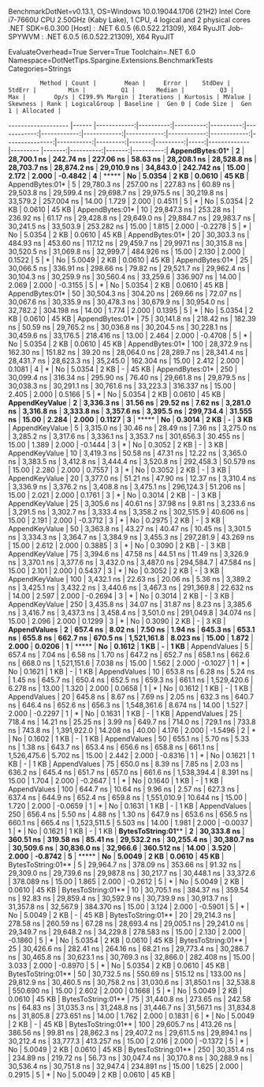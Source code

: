 
BenchmarkDotNet=v0.13.1, OS=Windows 10.0.19044.1706 (21H2)
Intel Core i7-7660U CPU 2.50GHz (Kaby Lake), 1 CPU, 4 logical and 2 physical cores
.NET SDK=6.0.300
  [Host]     : .NET 6.0.5 (6.0.522.21309), X64 RyuJIT
  Job-SPYWVM : .NET 6.0.5 (6.0.522.21309), X64 RyuJIT

EvaluateOverhead=True  Server=True  Toolchain=.NET 6.0  
Namespace=DotNetTips.Spargine.Extensions.BenchmarkTests  Categories=Strings  

             Method | Count |        Mean |     Error |    StdDev |    StdErr |         Min |          Q1 |      Median |          Q3 |         Max |        Op/s | CI99.9% Margin | Iterations | Kurtosis | MValue | Skewness | Rank | LogicalGroup | Baseline |  Gen 0 | Code Size |  Gen 1 | Allocated |
------------------- |------ |------------:|----------:|----------:|----------:|------------:|------------:|------------:|------------:|------------:|------------:|---------------:|-----------:|---------:|-------:|---------:|-----:|------------- |--------- |-------:|----------:|-------:|----------:|
    **AppendBytes:01*** |     **2** | **28,700.1 ns** | **242.74 ns** | **227.06 ns** |  **58.63 ns** | **28,208.1 ns** | **28,528.8 ns** | **28,703.7 ns** | **28,874.2 ns** | **29,010.9 ns** |    **34,843.0** |     **242.742 ns** |      **15.00** |    **2.172** |  **2.000** |  **-0.4842** |    **4** |            ***** |       **No** | **5.0354** |      **2 KB** | **0.0610** |     **45 KB** |
    AppendBytes:01* |     5 | 29,780.3 ns | 257.00 ns | 227.83 ns |  60.89 ns | 29,503.8 ns | 29,599.4 ns | 29,698.7 ns | 29,975.5 ns | 30,219.8 ns |    33,579.2 |     257.004 ns |      14.00 |    1.729 |  2.000 |   0.4511 |    5 |            * |       No | 5.0354 |      2 KB | 0.0610 |     45 KB |
    AppendBytes:01* |    10 | 29,847.3 ns | 253.28 ns | 236.92 ns |  61.17 ns | 29,428.8 ns | 29,649.0 ns | 29,884.7 ns | 29,983.7 ns | 30,241.5 ns |    33,503.9 |     253.282 ns |      15.00 |    1.815 |  2.000 |  -0.2278 |    5 |            * |       No | 5.0354 |      2 KB | 0.0610 |     45 KB |
    AppendBytes:01* |    20 | 30,303.3 ns | 484.93 ns | 453.60 ns | 117.12 ns | 29,459.7 ns | 29,997.1 ns | 30,315.8 ns | 30,520.5 ns | 31,069.8 ns |    32,999.7 |     484.926 ns |      15.00 |    2.130 |  2.000 |   0.1522 |    5 |            * |       No | 5.0049 |      2 KB | 0.0610 |     45 KB |
    AppendBytes:01* |    25 | 30,066.5 ns | 336.91 ns | 298.66 ns |  79.82 ns | 29,521.7 ns | 29,962.4 ns | 30,104.3 ns | 30,259.9 ns | 30,560.4 ns |    33,259.6 |     336.907 ns |      14.00 |    2.069 |  2.000 |  -0.3155 |    5 |            * |       No | 5.0354 |      2 KB | 0.0610 |     45 KB |
    AppendBytes:01* |    50 | 30,504.3 ns | 304.20 ns | 269.66 ns |  72.07 ns | 30,067.6 ns | 30,335.9 ns | 30,478.3 ns | 30,679.9 ns | 30,954.0 ns |    32,782.2 |     304.198 ns |      14.00 |    1.774 |  2.000 |   0.1395 |    5 |            * |       No | 5.0354 |      2 KB | 0.0610 |     45 KB |
    AppendBytes:01* |    75 | 30,141.8 ns | 218.42 ns | 182.39 ns |  50.59 ns | 29,765.2 ns | 30,036.8 ns | 30,204.5 ns | 30,228.1 ns | 30,459.6 ns |    33,176.5 |     218.416 ns |      13.00 |    2.464 |  2.000 |  -0.4708 |    5 |            * |       No | 5.0354 |      2 KB | 0.0610 |     45 KB |
    AppendBytes:01* |   100 | 28,372.9 ns | 162.30 ns | 151.82 ns |  39.20 ns | 28,064.0 ns | 28,289.7 ns | 28,341.4 ns | 28,431.7 ns | 28,623.3 ns |    35,245.0 |     162.304 ns |      15.00 |    2.412 |  2.000 |   0.1081 |    4 |            * |       No | 5.0354 |      2 KB |      - |     45 KB |
    AppendBytes:01* |   250 | 30,099.4 ns | 316.34 ns | 295.90 ns |  76.40 ns | 29,661.8 ns | 29,879.5 ns | 30,038.3 ns | 30,291.1 ns | 30,761.6 ns |    33,223.3 |     316.337 ns |      15.00 |    2.405 |  2.000 |   0.5166 |    5 |            * |       No | 5.0354 |      2 KB | 0.0610 |     45 KB |
     **AppendKeyValue** |     **2** |  **3,336.3 ns** |  **31.56 ns** |  **29.52 ns** |   **7.62 ns** |  **3,281.0 ns** |  **3,316.8 ns** |  **3,333.8 ns** |  **3,357.6 ns** |  **3,395.5 ns** |   **299,734.4** |      **31.555 ns** |      **15.00** |    **2.284** |  **2.000** |   **0.1127** |    **3** |            ***** |       **No** | **0.3014** |      **2 KB** |      **-** |      **3 KB** |
     AppendKeyValue |     5 |  3,315.0 ns |  30.46 ns |  28.49 ns |   7.36 ns |  3,275.0 ns |  3,285.2 ns |  3,317.6 ns |  3,336.1 ns |  3,353.7 ns |   301,656.3 |      30.455 ns |      15.00 |    1.389 |  2.000 |  -0.1444 |    3 |            * |       No | 0.3052 |      2 KB |      - |      3 KB |
     AppendKeyValue |    10 |  3,419.3 ns |  50.58 ns |  47.31 ns |  12.22 ns |  3,365.0 ns |  3,383.5 ns |  3,412.8 ns |  3,444.4 ns |  3,520.8 ns |   292,458.3 |      50.579 ns |      15.00 |    2.280 |  2.000 |   0.7557 |    3 |            * |       No | 0.3052 |      2 KB |      - |      3 KB |
     AppendKeyValue |    20 |  3,377.0 ns |  51.21 ns |  47.90 ns |  12.37 ns |  3,310.4 ns |  3,336.9 ns |  3,376.2 ns |  3,408.8 ns |  3,475.1 ns |   296,124.3 |      51.206 ns |      15.00 |    2.021 |  2.000 |   0.1761 |    3 |            * |       No | 0.3014 |      2 KB |      - |      3 KB |
     AppendKeyValue |    25 |  3,305.6 ns |  40.61 ns |  37.98 ns |   9.81 ns |  3,233.6 ns |  3,291.5 ns |  3,302.7 ns |  3,333.4 ns |  3,358.2 ns |   302,515.9 |      40.606 ns |      15.00 |    2.191 |  2.000 |  -0.3712 |    3 |            * |       No | 0.2975 |      2 KB |      - |      3 KB |
     AppendKeyValue |    50 |  3,363.8 ns |  43.27 ns |  40.47 ns |  10.45 ns |  3,301.5 ns |  3,334.3 ns |  3,364.7 ns |  3,384.9 ns |  3,455.3 ns |   297,281.9 |      43.269 ns |      15.00 |    2.612 |  2.000 |   0.3885 |    3 |            * |       No | 0.3090 |      2 KB |      - |      3 KB |
     AppendKeyValue |    75 |  3,394.6 ns |  47.58 ns |  44.51 ns |  11.49 ns |  3,326.9 ns |  3,370.1 ns |  3,377.6 ns |  3,432.0 ns |  3,487.0 ns |   294,584.7 |      47.584 ns |      15.00 |    2.101 |  2.000 |   0.5437 |    3 |            * |       No | 0.3052 |      2 KB |      - |      3 KB |
     AppendKeyValue |   100 |  3,432.1 ns |  22.63 ns |  20.06 ns |   5.36 ns |  3,389.2 ns |  3,425.1 ns |  3,432.2 ns |  3,440.6 ns |  3,467.3 ns |   291,369.8 |      22.632 ns |      14.00 |    2.597 |  2.000 |  -0.2694 |    3 |            * |       No | 0.3014 |      2 KB |      - |      3 KB |
     AppendKeyValue |   250 |  3,435.8 ns |  34.07 ns |  31.87 ns |   8.23 ns |  3,385.6 ns |  3,416.7 ns |  3,437.3 ns |  3,458.4 ns |  3,501.0 ns |   291,049.8 |      34.074 ns |      15.00 |    2.096 |  2.000 |   0.1299 |    3 |            * |       No | 0.3090 |      2 KB |      - |      3 KB |
       **AppendValues** |     **2** |    **657.4 ns** |   **8.02 ns** |   **7.50 ns** |   **1.94 ns** |    **645.3 ns** |    **653.1 ns** |    **655.8 ns** |    **662.7 ns** |    **670.5 ns** | **1,521,161.8** |       **8.023 ns** |      **15.00** |    **1.872** |  **2.000** |   **0.0206** |    **1** |            ***** |       **No** | **0.1612** |      **1 KB** |      **-** |      **1 KB** |
       AppendValues |     5 |    657.4 ns |   7.04 ns |   6.58 ns |   1.70 ns |    647.2 ns |    652.7 ns |    658.1 ns |    662.6 ns |    668.0 ns | 1,521,151.6 |       7.038 ns |      15.00 |    1.562 |  2.000 |  -0.1027 |    1 |            * |       No | 0.1621 |      1 KB |      - |      1 KB |
       AppendValues |    10 |    653.8 ns |   6.28 ns |   5.24 ns |   1.45 ns |    645.7 ns |    650.4 ns |    652.5 ns |    659.3 ns |    661.1 ns | 1,529,420.6 |       6.278 ns |      13.00 |    1.320 |  2.000 |   0.0658 |    1 |            * |       No | 0.1612 |      1 KB |      - |      1 KB |
       AppendValues |    20 |    645.8 ns |   8.67 ns |   7.69 ns |   2.05 ns |    632.3 ns |    640.7 ns |    646.4 ns |    652.6 ns |    656.3 ns | 1,548,361.6 |       8.674 ns |      14.00 |    1.527 |  2.000 |  -0.2297 |    1 |            * |       No | 0.1631 |      1 KB |      - |      1 KB |
       AppendValues |    25 |    718.4 ns |  14.21 ns |  25.25 ns |   3.99 ns |    649.7 ns |    714.0 ns |    729.1 ns |    733.8 ns |    743.8 ns | 1,391,922.0 |      14.208 ns |      40.00 |    4.176 |  2.000 |  -1.5496 |    2 |            * |       No | 0.1602 |      1 KB |      - |      1 KB |
       AppendValues |    50 |    655.1 ns |   5.70 ns |   5.33 ns |   1.38 ns |    643.7 ns |    653.4 ns |    656.6 ns |    658.8 ns |    661.1 ns | 1,526,475.6 |       5.702 ns |      15.00 |    2.442 |  2.000 |  -0.8316 |    1 |            * |       No | 0.1621 |      1 KB |      - |      1 KB |
       AppendValues |    75 |    650.0 ns |   8.39 ns |   7.85 ns |   2.03 ns |    636.2 ns |    645.4 ns |    651.7 ns |    657.0 ns |    661.6 ns | 1,538,394.4 |       8.391 ns |      15.00 |    1.704 |  2.000 |  -0.2647 |    1 |            * |       No | 0.1640 |      1 KB |      - |      1 KB |
       AppendValues |   100 |    644.7 ns |  10.64 ns |   9.96 ns |   2.57 ns |    627.3 ns |    637.4 ns |    644.9 ns |    652.4 ns |    659.8 ns | 1,551,010.9 |      10.644 ns |      15.00 |    1.720 |  2.000 |  -0.0659 |    1 |            * |       No | 0.1631 |      1 KB |      - |      1 KB |
       AppendValues |   250 |    656.4 ns |   5.50 ns |   4.88 ns |   1.30 ns |    647.9 ns |    653.6 ns |    656.5 ns |    660.1 ns |    665.4 ns | 1,523,511.5 |       5.503 ns |      14.00 |    1.981 |  2.000 |  -0.0037 |    1 |            * |       No | 0.1621 |      1 KB |      - |      1 KB |
 **BytesToString:01**** |     **2** | **30,333.8 ns** | **360.51 ns** | **319.58 ns** |  **85.41 ns** | **29,532.2 ns** | **30,255.4 ns** | **30,380.7 ns** | **30,509.6 ns** | **30,836.0 ns** |    **32,966.6** |     **360.512 ns** |      **14.00** |    **3.520** |  **2.000** |  **-0.8742** |    **5** |            ***** |       **No** | **5.0049** |      **2 KB** | **0.0610** |     **45 KB** |
 BytesToString:01** |     5 | 29,964.7 ns | 378.09 ns | 353.66 ns |  91.32 ns | 29,309.0 ns | 29,739.6 ns | 29,987.8 ns | 30,217.7 ns | 30,448.1 ns |    33,372.6 |     378.089 ns |      15.00 |    1.865 |  2.000 |  -0.2612 |    5 |            * |       No | 5.0049 |      2 KB | 0.0610 |     45 KB |
 BytesToString:01** |    10 | 30,705.1 ns | 384.37 ns | 359.54 ns |  92.83 ns | 29,859.4 ns | 30,592.9 ns | 30,739.9 ns | 30,913.7 ns | 31,357.8 ns |    32,567.9 |     384.370 ns |      15.00 |    3.124 |  2.000 |  -0.5901 |    5 |            * |       No | 5.0049 |      2 KB |      - |     45 KB |
 BytesToString:01** |    20 | 29,214.3 ns | 278.58 ns | 260.59 ns |  67.28 ns | 28,693.4 ns | 29,005.1 ns | 29,241.0 ns | 29,349.7 ns | 29,648.2 ns |    34,229.8 |     278.583 ns |      15.00 |    2.130 |  2.000 |  -0.1860 |    5 |            * |       No | 5.0354 |      2 KB | 0.0610 |     45 KB |
 BytesToString:01** |    25 | 30,426.6 ns | 282.41 ns | 264.16 ns |  68.21 ns | 29,773.4 ns | 30,286.7 ns | 30,465.8 ns | 30,623.1 ns | 30,769.3 ns |    32,866.0 |     282.408 ns |      15.00 |    3.033 |  2.000 |  -0.8970 |    5 |            * |       No | 5.0354 |      2 KB | 0.0610 |     45 KB |
 BytesToString:01** |    50 | 30,732.5 ns | 550.69 ns | 515.12 ns | 133.00 ns | 29,812.9 ns | 30,460.5 ns | 30,758.2 ns | 31,030.6 ns | 31,850.1 ns |    32,538.8 |     550.690 ns |      15.00 |    2.602 |  2.000 |   0.1668 |    5 |            * |       No | 5.0049 |      2 KB | 0.0610 |     45 KB |
 BytesToString:01** |    75 | 31,440.8 ns | 273.65 ns | 242.58 ns |  64.83 ns | 31,035.3 ns | 31,248.8 ns | 31,446.7 ns | 31,567.1 ns | 31,834.8 ns |    31,805.8 |     273.651 ns |      14.00 |    1.762 |  2.000 |   0.1831 |    6 |            * |       No | 5.0049 |      2 KB |      - |     45 KB |
 BytesToString:01** |   100 | 29,605.7 ns | 413.26 ns | 386.56 ns |  99.81 ns | 28,862.3 ns | 29,407.2 ns | 29,611.5 ns | 29,894.1 ns | 30,212.4 ns |    33,777.3 |     413.257 ns |      15.00 |    2.016 |  2.000 |  -0.1372 |    5 |            * |       No | 5.0049 |      2 KB | 0.0610 |     45 KB |
 BytesToString:01** |   250 | 30,351.4 ns | 234.89 ns | 219.72 ns |  56.73 ns | 30,047.4 ns | 30,170.8 ns | 30,288.9 ns | 30,536.4 ns | 30,751.8 ns |    32,947.4 |     234.891 ns |      15.00 |    1.625 |  2.000 |   0.2915 |    5 |            * |       No | 5.0049 |      2 KB | 0.0610 |     45 KB |

